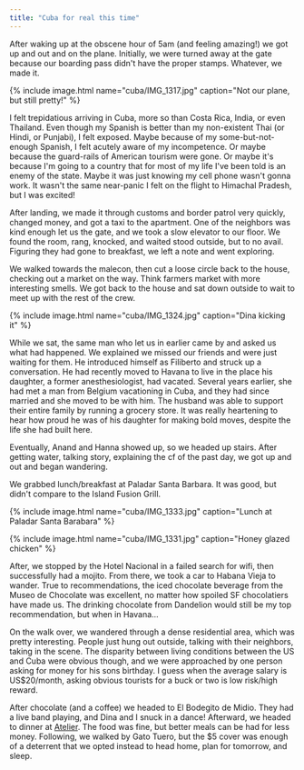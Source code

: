 ```yaml
---
title: "Cuba for real this time"
---
```


After waking up at the obscene hour of 5am (and feeling amazing!) we got up and out and on the plane. Initially, we were turned away at the gate because our boarding pass didn't have the proper stamps. Whatever, we made it.

{% include image.html name="cuba/IMG_1317.jpg" caption="Not our plane, but still pretty!" %}

I felt trepidatious arriving in Cuba, more so than Costa Rica, India, or even Thailand. Even though my Spanish is better than my non-existent Thai (or Hindi, or Punjabi), I felt exposed. Maybe because of my some-but-not-enough Spanish, I felt acutely aware of my incompetence. Or maybe because the guard-rails of American tourism were gone. Or maybe it's because I'm going to a country that for most of my life I've been told is an enemy of the state. Maybe it was just knowing my cell phone wasn't gonna work. It wasn't the same near-panic I felt on the flight to Himachal Pradesh, but I was excited!

After landing, we made it through customs and border patrol very quickly, changed money, and got a taxi to the apartment. One of the neighbors was kind enough let us the gate, and we took a slow elevator to our floor. We found the room, rang, knocked, and waited stood outside, but to no avail. Figuring they had gone to breakfast, we left a note and went exploring.

We walked towards the malecon, then cut a loose circle back to the house, checking out a market on the way. Think farmers market with more interesting smells. We got back to the house and sat down outside to wait to meet up with the rest of the crew.

{% include image.html name="cuba/IMG_1324.jpg" caption="Dina kicking it" %}

While we sat, the same man who let us in earlier came by and asked us what had happened. We explained we missed our friends and were just waiting for them. He introduced himself as Filiberto and struck up a conversation. He had recently moved to Havana to live in the place his daughter, a former anesthesiologist, had vacated. Several years earlier, she had met a man from Belgium vacationing in Cuba, and they had since married and she moved to be with him. The husband was able to support their entire family by running a grocery store.  It was really heartening to hear how proud he was of his daughter for making bold moves, despite the life she had built here.

Eventually, Anand and Hanna showed up, so we headed up stairs. After getting water, talking story, explaining the cf of the past day, we got up and out and began wandering.

We grabbed lunch/breakfast at Paladar Santa Barbara. It was good, but didn't compare to the Island Fusion Grill.

{% include image.html name="cuba/IMG_1333.jpg" caption="Lunch at Paladar Santa Barabara" %}

{% include image.html name="cuba/IMG_1331.jpg" caption="Honey glazed chicken" %}

After, we stopped by the Hotel Nacional in a failed search for wifi, then successfully had a mojito. From there, we took a car to Habana Vieja to wander. True to recommendations, the iced chocolate beverage from the Museo de Chocolate was excellent, no matter how spoiled SF chocolatiers have made us. The drinking chocolate from Dandelion would still be my top recommendation, but when in Havana...

On the walk over, we wandered through a dense residential area, which was pretty interesting. People just hung out outside, talking with their neighbors, taking in the scene. The disparity between living conditions between the US and Cuba were obvious though, and we were approached by one person asking for money for his sons birthday. I guess when the average salary is US$20/month, asking obvious tourists for a buck or two is low risk/high reward.

After chocolate (and a coffee) we headed to El Bodegito de Midio. They had a live band playing, and Dina and I snuck in a dance! Afterward, we headed to dinner at [Atelier](http://www.lahabana.com/guide/el-atelier/). The food was fine, but better meals can be had for less money. Following, we walked by Gato Tuero, but the $5 cover was enough of a deterrent that we opted instead to head home, plan for tomorrow, and sleep.
